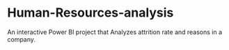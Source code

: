 # Human-Resources-analysis
An interactive Power BI project that Analyzes attrition rate and reasons in a company.
